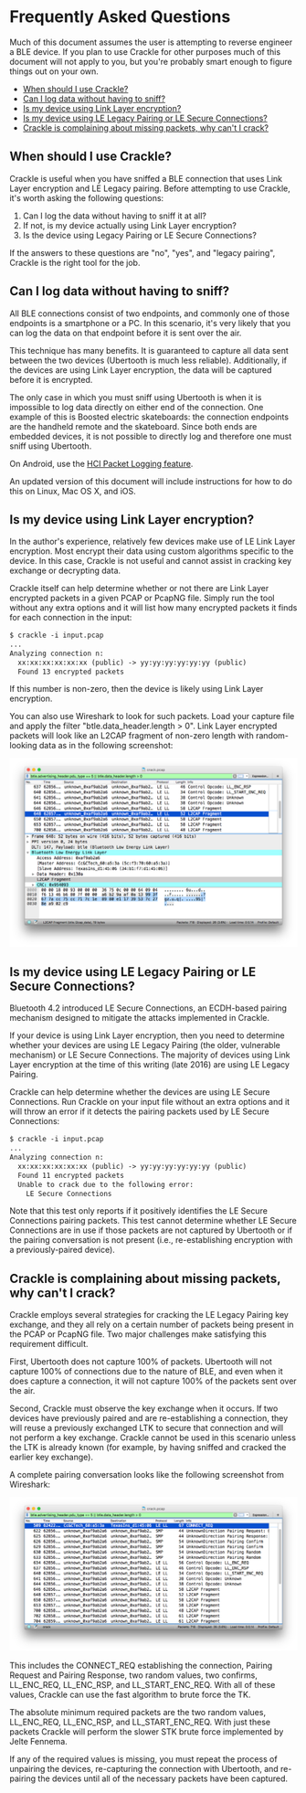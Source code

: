 Frequently Asked Questions
==========================

Much of this document assumes the user is attempting to reverse engineer
a BLE device. If you plan to use Crackle for other purposes much of this
document will not apply to you, but you're probably smart enough to
figure things out on your own.

- [When should I use Crackle?](#when-should-i-use-crackle)
- [Can I log data without having to sniff?](#can-i-log-data-without-having-to-sniff)
- [Is my device using Link Layer encryption?](#is-my-device-using-link-layer-encryption)
- [Is my device using LE Legacy Pairing or LE Secure Connections?](#is-my-device-using-le-legacy-pairing-or-le-secure-connections)
- [Crackle is complaining about missing packets, why can't I crack?](#crackle-is-complaining-about-missing-packets-why-cant-i-crack)


When should I use Crackle?
--------------------------

Crackle is useful when you have sniffed a BLE connection that uses Link
Layer encryption and LE Legacy pairing. Before attempting to use
Crackle, it's worth asking the following questions:

1. Can I log the data without having to sniff it at all?
2. If not, is my device actually using Link Layer encryption?
3. Is the device using Legacy Pairing or LE Secure Connections?

If the answers to these questions are "no", "yes", and "legacy pairing",
Crackle is the right tool for the job.


Can I log data without having to sniff?
---------------------------------------

All BLE connections consist of two endpoints, and commonly one of those
endpoints is a smartphone or a PC. In this scenario, it's very likely
that you can log the data on that endpoint before it is sent over the
air.

This technique has many benefits. It is guaranteed to capture all
data sent between the two devices (Ubertooth is much less reliable).
Additionally, if the devices are using Link Layer encryption, the data
will be captured before it is encrypted.

The only case in which you must sniff using Ubertooth is when it is
impossible to log data directly on either end of the connection. One
example of this is Boosted electric skateboards: the connection
endpoints are the handheld remote and the skateboard. Since both ends
are embedded devices, it is not possible to directly log and therefore
one must sniff using Ubertooth.

On Android, use the [HCI Packet Logging feature](http://stackoverflow.com/questions/23877761/sniffing-logging-your-own-android-bluetooth-traffic).

An updated version of this document will include instructions for how to
do this on Linux, Mac OS X, and iOS.


Is my device using Link Layer encryption?
-----------------------------------------

In the author's experience, relatively few devices make use of LE Link
Layer encryption. Most encrypt their data using custom algorithms
specific to the device. In this case, Crackle is not useful and cannot
assist in cracking key exchange or decrypting data.

Crackle itself can help determine whether or not there are Link Layer
encrypted packets in a given PCAP or PcapNG file. Simply run the tool
without any extra options and it will list how many encrypted packets it
finds for each connection in the input:

    $ crackle -i input.pcap
    ...
    Analyzing connection n:
      xx:xx:xx:xx:xx:xx (public) -> yy:yy:yy:yy:yy:yy (public)
      Found 13 encrypted packets

If this number is non-zero, then the device is likely using Link Layer
encryption.

You can also use Wireshark to look for such packets. Load your capture
file and apply the filter "btle.data_header.length > 0". Link Layer
encrypted packets will look like an L2CAP fragment of non-zero length
with random-looking data as in the following screenshot:

![Encrypted data in Wireshark](doc/encrypted_data.png?raw=true "Encrypted data in Wireshark")


Is my device using LE Legacy Pairing or LE Secure Connections?
--------------------------------------------------------------

Bluetooth 4.2 introduced LE Secure Connections, an ECDH-based pairing
mechanism designed to mitigate the attacks implemented in Crackle.

If your device is using Link Layer encryption, then you need to
determine whether your devices are using LE Legacy Pairing (the older,
vulnerable mechanism) or LE Secure Connections. The majority of devices
using Link Layer encryption at the time of this writing (late 2016) are
using LE Legacy Pairing.

Crackle can help determine whether the devices are using LE Secure
Connections. Run Crackle on your input file without an extra options and
it will throw an error if it detects the pairing packets used by LE
Secure Connections:

    $ crackle -i input.pcap
    ...
    Analyzing connection n:
      xx:xx:xx:xx:xx:xx (public) -> yy:yy:yy:yy:yy:yy (public)
      Found 11 encrypted packets
      Unable to crack due to the following error:
        LE Secure Connections

Note that this test only reports if it positively identifies the LE
Secure Connections pairing packets. This test cannot determine whether
LE Secure Connections are in use if those packets are not captured by
Ubertooth or if the pairing conversation is not present (i.e.,
re-establishing encryption with a previously-paired device).


Crackle is complaining about missing packets, why can't I crack?
----------------------------------------------------------------

Crackle employs several strategies for cracking the LE Legacy Pairing
key exchange, and they all rely on a certain number of packets being
present in the PCAP or PcapNG file. Two major challenges make satisfying
this requirement difficult.

First, Ubertooth does not capture 100% of packets. Ubertooth will not
capture 100% of connections due to the nature of BLE, and even when it
does capture a connection, it will not capture 100% of the packets sent
over the air.

Second, Crackle must observe the key exchange when it occurs. If two
devices have previously paired and are re-establishing a connection,
they will reuse a previously exchanged LTK to secure that connection and
will not perform a key exchange. Crackle cannot be used in this scenario
unless the LTK is already known (for example, by having sniffed and
cracked the earlier key exchange).

A complete pairing conversation looks like the following screenshot from
Wireshark:

![Pairing in Wireshark](doc/complete_pairing.png?raw=true "Pairing in Wireshark")

This includes the CONNECT_REQ establishing the connection, Pairing
Request and Pairing Response, two random values, two confirms,
LL_ENC_REQ, LL_ENC_RSP, and LL_START_ENC_REQ. With all of these values,
Crackle can use the fast algorithm to brute force the TK.

The absolute minimum required packets are the two random values,
LL_ENC_REQ, LL_ENC_RSP, and LL_START_ENC_REQ. With just these packets
Crackle will perform the slower STK brute force implemented by Jelte
Fennema.

If any of the required values is missing, you must repeat the process of
unpairing the devices, re-capturing the connection with Ubertooth, and
re-pairing the devices until all of the necessary packets have been
captured.
